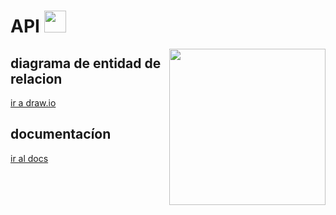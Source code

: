 <h1 >API <img src="https://media.giphy.com/media/hvRJCLFzcasrR4ia7z/giphy.gif" width="35"></h1>
<picture> <img align="right" src="https://github.com/7oSkaaa/7oSkaaa/blob/main/Images/Right_Side.gif?raw=true" width = 250px></picture>
<H2>diagrama de entidad de relacion</H2>
<a href="https://app.diagrams.net/#G1zSlQPB5HvakhKFcp92buNKNTLV951y7U#%7B%22pageId%22%3A%223-AvpSZEXD0P5djD0mBd%22%7D"> ir a draw.io</a>
<H2>documentacíon</H2>
<a href="https://docs.google.com/document/d/1agyOYNWbXgedUqSZviJQ2macHlWCqZ-7/edit"> ir al docs</a>
